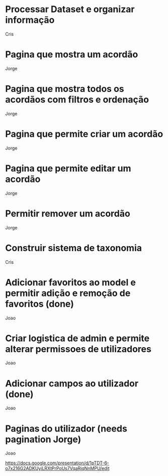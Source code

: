 # Processar Dataset e organizar informação

Cris

# Pagina que mostra um acordão

Jorge

# Pagina que mostra todos os acordãos com filtros e ordenação

Jorge

# Pagina que permite criar um acordão

Jorge

# Pagina que permite editar um acordão

Jorge

# Permitir remover um acordão

Jorge

# Construir sistema de taxonomia

Cris

# Adicionar favoritos ao model e permitir adição e remoção de favoritos (done)

Joao

# Criar logistica de admin e permite alterar permissoes de utilizadores

Joao

# Adicionar campos ao utilizador (done)

Joao

# Paginas do utilizador (needs pagination Jorge)

Joao

https://docs.google.com/presentation/d/1pTDT-6-o7x216G2ADKUyiLRXtPrPoUs7VqaRjqNnMPU/edit
